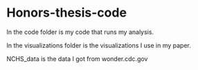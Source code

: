 # Honors-thesis-code

In the code folder is my code that runs my analysis.

In the visualizations folder is the visualizations I use in my paper.

NCHS_data is the data I got from wonder.cdc.gov


